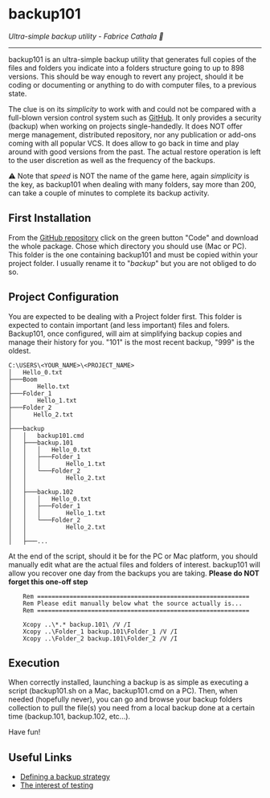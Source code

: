# backup101

*Ultra-simple backup utility - Fabrice Cathala 🐸*

---

backup101 is an ultra-simple backup utility that generates full copies of the files and folders you indicate into a folders structure going to up to 898 versions. This should be way enough to revert any project, should it be coding or documenting or anything to do with computer files, to a previous state.

The clue is on its *simplicity* to work with and could not be compared with a full-blown version control system such as [GitHub](https://github.com/). It only provides a security (backup) when working on projects single-handedly. It does NOT offer merge management, distributed repository, nor any publication or add-ons coming with all popular VCS. It does allow to go back in time and play around with good versions from the past. The actual restore operation is left to the user discretion as well as the frequency of the backups.

⚠️ Note that *speed* is NOT the name of the game here, again *simplicity* is the key, as backup101 when dealing with many folders, say more than 200, can take a couple of minutes to complete its backup activity.

## First Installation

From the [GitHub repository](https://github.com/fcathala/backup101) click on the green button "Code" and download the whole package. Chose which directory you should use (Mac or PC). This folder is the one containing backup101 and must be copied within your project folder. I usually rename it to "*backup*" but you are not obliged to do so.

## Project Configuration

You are expected to be dealing with a Project folder first. This folder is expected to contain important (and less important) files and folers. Backup101, once configured, will aim at simplifying backup copies and manage their history for you. "101" is the most recent backup, "999" is the oldest.

```
C:\USERS\<YOUR_NAME>\<PROJECT_NAME>
│   Hello_0.txt
├───Boom
│       Hello.txt
├───Folder_1
│       Hello_1.txt
├───Folder_2
│      Hello_2.txt
│
├───backup
│   │   backup101.cmd
│   ├───backup.101
│   │   │   Hello_0.txt
│   │   ├───Folder_1
│   │   │       Hello_1.txt
│   │   └───Folder_2
│   │           Hello_2.txt
│   │
│   ├───backup.102
│   │   │   Hello_0.txt
│   │   ├───Folder_1
│   │   │       Hello_1.txt
│   │   └───Folder_2       
│   │           Hello_2.txt
│   │
│   ├───...
```

At the end of the script, should it be for the PC or Mac platform, you should manually edit what are the actual files and folders of interest. backup101 will allow you recover one day from the backups you are taking. **Please do NOT forget this one-off step**

```
	Rem ===========================================================
	Rem Please edit manually below what the source actually is...
	Rem ===========================================================

	Xcopy ..\*.* backup.101\ /V /I
	Xcopy ..\Folder_1 backup.101\Folder_1 /V /I
	Xcopy ..\Folder_2 backup.101\Folder_2 /V /I
```

## Execution

When correctly installed, launching a backup is as simple as executing a script (backup101.sh on a Mac, backup101.cmd on a PC). Then, when needed (hopefully never), you can go and browse your backup folders collection to pull the file(s) you need from a local backup done at a certain time (backup.101, backup.102, etc...).

Have fun!

## Useful Links
* [Defining a backup strategy](https://searchdatabackup.techtarget.com/definition/backup)
* [The interest of testing](https://searchdatabackup.techtarget.com/tip/Top-3-backup-and-recovery-requirements-for-data-protection)
